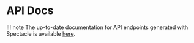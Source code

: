# API Docs

!!! note
    The up-to-date documentation for API endpoints generated with Spectacle is 
	available [here](/swagger/).
